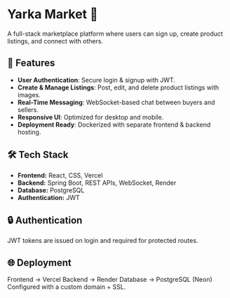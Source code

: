 # Yarka Market 🛒  
A full-stack marketplace platform where users can sign up, create product listings, and connect with others.  

## 🚀 Features
- **User Authentication**: Secure login & signup with JWT.  
- **Create & Manage Listings**: Post, edit, and delete product listings with images.  
- **Real-Time Messaging**: WebSocket-based chat between buyers and sellers.  
- **Responsive UI**: Optimized for desktop and mobile.  
- **Deployment Ready**: Dockerized with separate frontend & backend hosting.

## 🛠️ Tech Stack
- **Frontend:** React, CSS, Vercel  
- **Backend:** Spring Boot, REST APIs, WebSocket, Render  
- **Database:** PostgreSQL  
- **Authentication:** JWT  

## 🔒 Authentication
JWT tokens are issued on login and required for protected routes.

## 🌐 Deployment
Frontend → Vercel
Backend → Render
Database → PostgreSQL (Neon)
Configured with a custom domain + SSL.
